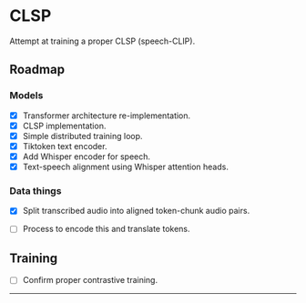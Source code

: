 # CLSP

Attempt at training a proper CLSP (speech-CLIP).

## Roadmap

### Models

- [x] Transformer architecture re-implementation.
- [x] CLSP implementation.
- [x] Simple distributed training loop.
- [x] Tiktoken text encoder.
- [x] Add Whisper encoder for speech.
- [x] Text-speech alignment using Whisper attention heads.

### Data things

- [x] Split transcribed audio into aligned token-chunk audio pairs.
- [ ] Process to encode this and translate tokens.


## Training

- [ ] Confirm proper contrastive training.

---

